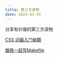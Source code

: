 ```yaml
---
title: 第三方读物
date: 2024-03-15
---
```


分享有价值的第三方读物

[CSS 动画入门秘籍](https://github.com/cssanimation/css-animation-101)

[跟我一起写Makefile](https://github.com/seisman/how-to-write-makefile)